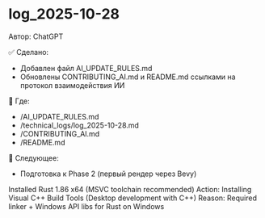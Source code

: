 # log_2025-10-28
Автор: ChatGPT

✅ Сделано:
- Добавлен файл AI_UPDATE_RULES.md
- Обновлены CONTRIBUTING_AI.md и README.md ссылками на протокол взаимодействия ИИ

📌 Где:
- /AI_UPDATE_RULES.md
- /technical_logs/log_2025-10-28.md
- /CONTRIBUTING_AI.md
- /README.md

🎯 Следующее:
- Подготовка к Phase 2 (первый рендер через Bevy)

Installed Rust 1.86 x64 (MSVC toolchain recommended)
Action: Installing Visual C++ Build Tools (Desktop development with C++)
Reason: Required linker + Windows API libs for Rust on Windows
